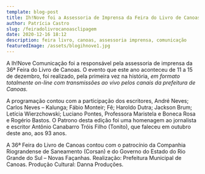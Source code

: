 ```yaml
---
template: blog-post
title: Ih!Nove foi a Assessoria de Imprensa da Feira do Livro de Canoas 2020
author: Patrícia Castro
slug: /feiradolivrocanoasclipagem
date: 2020-12-16 18:12
description: feira livro, canoas, assessoria imprensa, comunicação
featuredImage: /assets/blogihnove1.jpg
---
```

A Ih!Nove Comunicação foi a responsável pela assessoria de imprensa da 36ª Feira do Livro de Canoas. O evento que este ano aconteceu de 11 a 15 de dezembro, foi realizado, pela primeira vez na história, *em formato totalmente on-line com transmissões ao vivo pelos canais da prefeitura de Canoas.* 

A programação contou com a participação dos escritores, André Neves; Carlos Neves – Kalunga; Fábio Monteir; Fê; Haroldo Dutra; Jackson Brum; Letícia Wierzchowski; Luciano Pontes, Professora Maristela e Boneca Rosa e Rogério Bastos. O Patrono desta edição foi uma homenagem ao jornalista e escritor Antônio Canabarro Tróis Filho (Tonito), que faleceu em outubro deste ano, aos 93 anos.

A 36ª Feira do Livro de Canoas contou com o patrocínio da Companhia Riograndense de Saneamento (Corsan) e do Governo do Estado do Rio Grande do Sul – Novas Façanhas. Realização: Prefeitura Municipal de Canoas. Produção Cultural: Danna Produções.